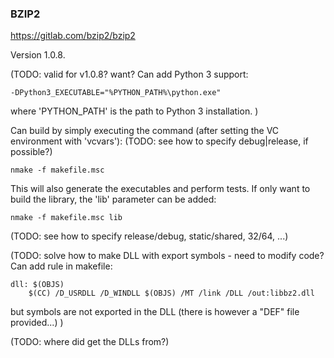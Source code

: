 
### BZIP2

https://gitlab.com/bzip2/bzip2

Version 1.0.8.

(TODO: valid for v1.0.8? want?
Can add Python 3 support:
```
-DPython3_EXECUTABLE="%PYTHON_PATH%\python.exe"
```
where 'PYTHON_PATH' is the path to Python 3 installation.
)


Can build by simply executing the command (after setting the VC environment with 'vcvars'):
(TODO: see how to specify debug|release, if possible?)
```
nmake -f makefile.msc
```
This will also generate the executables and perform tests.
If only want to build the library, the 'lib' parameter can be added:
```
nmake -f makefile.msc lib
```

(TODO: see how to specify release/debug, static/shared, 32/64, ...)

(TODO: solve how to make DLL with export symbols - need to modify code?
Can add rule in makefile:
```
dll: $(OBJS)
	$(CC) /D_USRDLL /D_WINDLL $(OBJS) /MT /link /DLL /out:libbz2.dll
```
but symbols are not exported in the DLL (there is however a "DEF" file provided...)
)

(TODO: where did get the DLLs from?)

